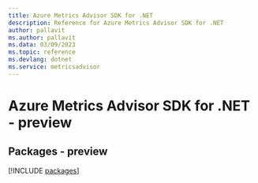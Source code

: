 ```yaml
---
title: Azure Metrics Advisor SDK for .NET
description: Reference for Azure Metrics Advisor SDK for .NET
author: pallavit
ms.author: pallavit
ms.data: 03/09/2023
ms.topic: reference
ms.devlang: dotnet
ms.service: metricsadvisor
---
```

# Azure Metrics Advisor SDK for .NET - preview
## Packages - preview
[!INCLUDE [packages](metrics-advisor-index.md)]